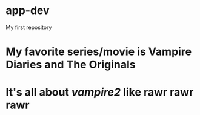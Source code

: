 # app-dev
My first repository
# My favorite series/movie is **Vampire Diaries** and **The Originals**
# It's all about *vampire2* like rawr rawr rawr
